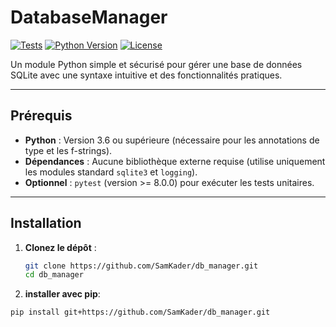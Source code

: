 # DatabaseManager

[![Tests](https://github.com/Samkader/db_manager/actions/workflows/tests.yml/badge.svg)](https://github.com/Samkader/db_manager/actions)
[![Python Version](https://img.shields.io/badge/python-3.6%2B-blue)](https://www.python.org/downloads/)
[![License](https://img.shields.io/badge/license-MIT-green)](https://github.com/Samkader/db_manager/blob/main/LICENSE)

Un module Python simple et sécurisé pour gérer une base de données SQLite avec une syntaxe intuitive et des fonctionnalités pratiques.

---

## Prérequis

- **Python** : Version 3.6 ou supérieure (nécessaire pour les annotations de type et les f-strings).
- **Dépendances** : Aucune bibliothèque externe requise (utilise uniquement les modules standard `sqlite3` et `logging`).
- **Optionnel** : `pytest` (version >= 8.0.0) pour exécuter les tests unitaires.

---

## Installation

1. **Clonez le dépôt** :
   ```bash
   git clone https://github.com/SamKader/db_manager.git
   cd db_manager
2.  **installer avec pip**:
   ```bash
   pip install git+https://github.com/SamKader/db_manager.git
